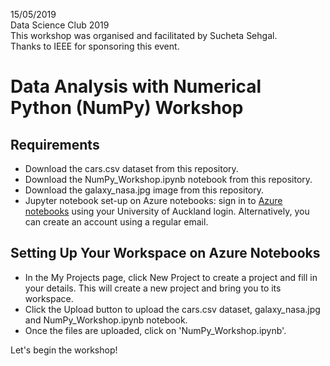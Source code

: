 15/05/2019  
Data Science Club 2019  
This workshop was organised and facilitated by Sucheta Sehgal.  
Thanks to IEEE for sponsoring this event.  

# Data Analysis with Numerical Python (NumPy) Workshop

## Requirements

* Download the cars.csv dataset from this repository.
* Download the NumPy_Workshop.ipynb notebook from this repository.
* Download the galaxy_nasa.jpg image from this repository.
* Jupyter notebook set-up on Azure notebooks: sign in to [Azure notebooks](notebooks.azure.com) using your University of Auckland login. Alternatively, you can create an account using a regular email.

## Setting Up Your Workspace on Azure Notebooks
* In the My Projects page, click New Project to create a project and fill in your details. This will create a new project and bring you to its workspace.
* Click the Upload button to upload the cars.csv dataset, galaxy_nasa.jpg and NumPy_Workshop.ipynb notebook.
* Once the files are uploaded, click on 'NumPy_Workshop.ipynb'.

Let's begin the workshop!
